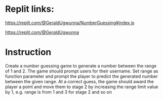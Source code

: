 # Replit links:
https://replit.com/@GeraldUgwunna/NumberGuessing#index.js  

https://replit.com/@GeraldUgwunna

# Instruction
Create a number guessing game to generate a number between the range of 1 and 2. The game should prompt users for their username.
Set range as function parameter and prompt the player to predict the generated number between the given range. At a correct guess, the game should award the player a point and move them to stage 2 by increasing the range limit value by 1, e.g. range is from 1 and 3 for stage 2 and so on

